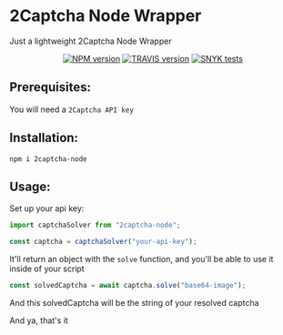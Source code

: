 # 2Captcha Node Wrapper

Just a lightweight 2Captcha Node Wrapper

<p align="center">
  <a href="https://www.npmjs.com/package/2captcha-node"><img alt="NPM version" src="https://badge.fury.io/js/2captcha-node.svg"></a>
  <a href="https://travis-ci.com/pedroapfilho/2captcha-node"><img alt="TRAVIS version" src="https://travis-ci.com/pedroapfilho/2captcha-node.svg?branch=master"></a> 
  <a href="https://snyk.io/test/github/pedroapfilho/2captcha-node"><img alt="SNYK tests" src="https://snyk.io/test/github/pedroapfilho/2captcha-node/badge.svg"></a> 
</p>

## Prerequisites:

You will need a `2Captcha API key`

## Installation:

```
npm i 2captcha-node
```

## Usage:

Set up your api key:

```js
import captchaSolver from "2captcha-node";

const captcha = captchaSolver("your-api-key");
```

It'll return an object with the `solve` function, and you'll be able to use it inside of your script

```js
const solvedCaptcha = await captcha.solve("base64-image");
```

And this solvedCaptcha will be the string of your resolved captcha

And ya, that's it

